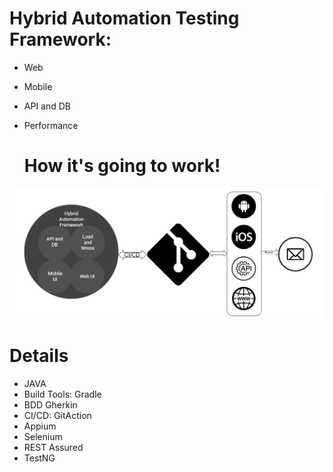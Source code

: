 # Hybrid Automation Testing Framework:
- Web
- Mobile
- API and DB
- Performance

  # How it's going to work! 
![Process](https://github.com/imranreee/Hybrid-Automation-Framework-/blob/main/resources/process.png)

# Details
- JAVA
- Build Tools: Gradle
- BDD Gherkin
- CI/CD: GitAction
- Appium
- Selenium
- REST Assured
- TestNG
